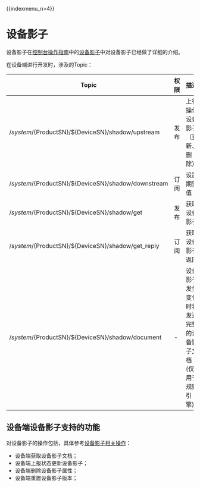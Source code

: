 {{indexmenu_n>4}}

# 设备影子

设备影子在[控制台操作指南]()中的[设备影子]()中对设备影子已经做了详细的介绍。

在设备端进行开发时，涉及的Topic：

Topic | 权限|描述
|---|---|---
| /$system/${ProductSN}/${DeviceSN}/shadow/upstream |发布|上行操作设备影子（更新、删除）
|/$system/${ProductSN}/${DeviceSN}/shadow/downstream | 订阅| 设置期望值
|/$system/${ProductSN}/${DeviceSN}/shadow/get|发布|获取设备影子
|/$system/${ProductSN}/${DeviceSN}/shadow/get_reply|订阅|获取设备影子返回
|/$system/${ProductSN}/${DeviceSN}/shadow/document|-|设备影子发生变化时将发送完整的设备影子文档(仅用于规则引擎)

## 设备端设备影子支持的功能
对设备影子的操作包括，具体参考[设备影子相关操作]()：
- 设备端获取设备影子文档；
- 设备端上报状态更新设备影子；
- 设备端删除设备影子属性；
- 设备端重置设备影子版本；

